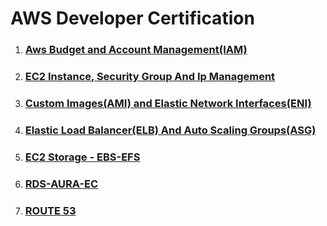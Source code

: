 # AWS Developer Certification
1. ### [Aws Budget and Account Management(IAM) ](https://github.com/vahapgencdal/awscert/blob/main/1.%20BUDGET-REGION-IAM.md)
2. ### [EC2 Instance, Security Group And Ip Management](https://github.com/vahapgencdal/awscert/blob/main/2.%20EC2-SC-IP.md)
3. ### [Custom Images(AMI) and Elastic Network Interfaces(ENI)](https://github.com/vahapgencdal/awscert/blob/main/3.%20AMI-ENI.md)
4. ### [Elastic Load Balancer(ELB) And Auto Scaling Groups(ASG)](https://github.com/vahapgencdal/awscert/blob/main/4.%20ELB-ASG.md)
5. ### [EC2 Storage - EBS-EFS](https://github.com/vahapgencdal/awscert/blob/main/5.%20EC2-EBS-EFS.md)
6. ### [RDS-AURA-EC](https://github.com/vahapgencdal/awscert/blob/main/5.%20RDS-AURA-EC.md)
7. ### [ROUTE 53](https://github.com/vahapgencdal/awscert/blob/main/5.%20ROUTE53.md)